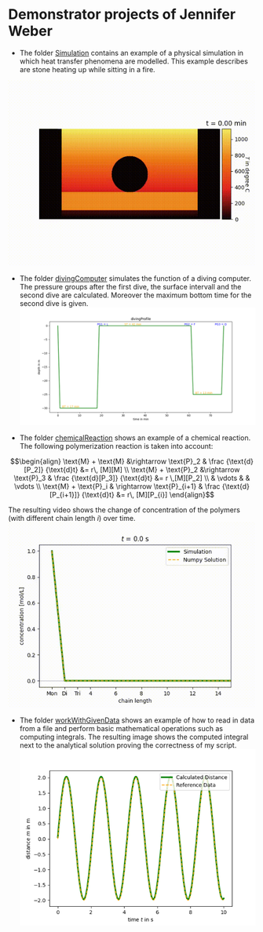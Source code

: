 
# Demonstrator projects of Jennifer Weber
- The folder [Simulation](https://github.com/jennyweb/Demonstratoren/tree/main/Simulation) contains an example of a physical simulation in which heat transfer phenomena are modelled. This example describes are stone heating up while sitting in a fire. 

![Evolution of temperature over time](Simulation/ReadMeVisualization/result-temperature.gif)

- The folder [divingComputer](https://github.com/jennyweb/Demonstratoren/tree/main/divingComputer) simulates the function of a diving computer. The pressure groups after the first dive, the surface intervall and the second dive are calculated. Moreover the maximum bottom time for the second dive is given.
 ![Alt text](divingComputer/Visualizations/divingProfile.png)
  

- The folder [chemicalReaction](https://github.com/jennyweb/Demonstratoren/tree/main/chemicalReaction) shows an example of a chemical reaction. The following polymerization reaction is taken into account:
 
```math
\begin{align}
\text{M} + \text{M} &\rightarrow \text{P}_2 & \frac {\text{d}[P_2]} {\text{d}t} &= r\, [M][M] \\
\text{M} + \text{P}_2 &\rightarrow \text{P}_3 & \frac {\text{d}[P_3]} {\text{d}t} &= r \,[M][P_2] \\
& \vdots &  & \vdots \\
\text{M} + \text{P}_i & \rightarrow \text{P}_{i+1} & \frac {\text{d}[P_{i+1}]} {\text{d}t} &= r\, [M][P_{i}]
\end{align}
```
The resulting video shows the change of concentration of the polymers (with different chain length $i$) over time.
![Alt text](/chemicalReaction/ReadMeObjects/progress-polymerization-over-time.gif)


- The folder [workWithGivenData](https://github.com/jennyweb/Demonstratoren/tree/main/workingWithGivenData) shows an example of how to read in data from a file and perform basic mathematical operations such as computing integrals. The resulting image shows the computed integral next to the analytical solution proving the correctness of my script. 
![Comparison of computed integral with the analytical solution](workingWithGivenData/calc-distanceVSgiven-distance.png)
